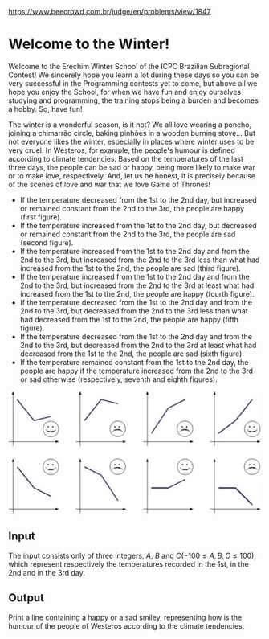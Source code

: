 https://www.beecrowd.com.br/judge/en/problems/view/1847

# Welcome to the Winter!

Welcome to the Erechim Winter School of the ICPC Brazilian Subregional
Contest! We sincerely hope you learn a lot during these days so you can be
very successful in the Programming contests yet to come, but above all we hope
you enjoy the School, for when we have fun and enjoy ourselves studying and
programming, the training stops being a burden and becomes a hobby. So, have
fun!

The winter is a wonderful season, is it not? We all love wearing a poncho,
joining a chimarrão circle, baking pinhões in a wooden burning stove… But not
everyone likes the winter, especially in places where winter uses to be very
cruel. In Westeros, for example, the people's humour is defined according to
climate tendencies. Based on the temperatures of the last three days, the
people can be sad or happy, being more likely to make war or to make love,
respectively. And, let us be honest, it is precisely because of the scenes of
love and war that we love Game of Thrones!

- If the temperature decreased from the 1st to the 2nd day, but increased or
  remained constant from the 2nd to the 3rd, the people are happy (first
  figure).
- If the temperature increased from the 1st to the 2nd day, but decreased or
  remained constant from the 2nd to the 3rd, the people are sad (second
  figure).
- If the temperature increased from the 1st to the 2nd day and from the 2nd to
  the 3rd, but increased from the 2nd to the 3rd less than what had increased
  from the 1st to the 2nd, the people are sad (third figure).
- If the temperature increased from the 1st to the 2nd day and from the 2nd to
  the 3rd, but increased from the 2nd to the 3rd at least what had increased
  from the 1st to the 2nd, the people are happy (fourth figure).
- If the temperature decreased from the 1st to the 2nd day and from the 2nd to
  the 3rd, but decreased from the 2nd to the 3rd less than what had decreased
  from the 1st to the 2nd, the people are happy (fifth figure).
- If the temperature decreased from the 1st to the 2nd day and from the 2nd to
  the 3rd, but decreased from the 2nd to the 3rd at least what had decreased
  from the 1st to the 2nd, the people are sad (sixth figure).
- If the temperature remained constant from the 1st to the 2nd day, the people
  are happy if the temperature increased from the 2nd to the 3rd or sad
  otherwise (respectively, seventh and eighth figures).

![](imgs/UOJ_1847.jpg)
## Input

The input consists only of three integers, $A$, $B$ and $C (-100 \leq A, B, C
\leq 100)$, which represent respectively the temperatures recorded in the 1st,
in the 2nd and in the 3rd day.

## Output

Print a line containing a happy or a sad smiley, representing how is the
humour of the people of Westeros according to the climate tendencies.


